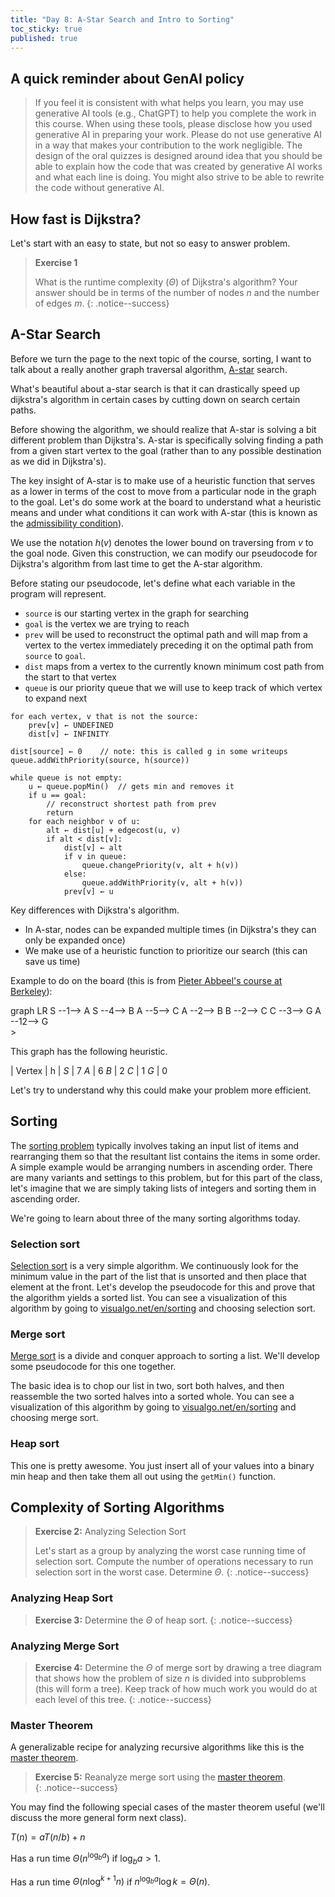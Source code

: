 ```yaml
---
title: "Day 8: A-Star Search and Intro to Sorting"
toc_sticky: true
published: true
---
```


## A quick reminder about GenAI policy

> If you feel it is consistent with what helps you learn, you may use generative AI tools (e.g., ChatGPT) to help you complete the work in this course.  When using these tools, please disclose how you used generative AI in preparing your work.  Please do not use generative AI in a way that makes your contribution to the work negligible.  The design of the oral quizzes is designed around idea that you should be able to explain how the code that was created by generative AI works and what each line is doing.  You might also strive to be able to rewrite the code without generative AI.

## How fast is Dijkstra?

Let's start with an easy to state, but not so easy to answer problem.

> **Exercise 1**
>
> What is the runtime complexity ($\Theta$) of Dijkstra's algorithm?  Your answer should be in terms of the number of nodes $n$ and the number of edges $m$.
{: .notice--success}


## A-Star Search

Before we turn the page to the next topic of the course, sorting, I want to talk about a really another graph traversal algorithm, [A-star](https://en.wikipedia.org/wiki/A*_search_algorithm) search.

What's beautiful about a-star search is that it can drastically speed up dijkstra's algorithm in certain cases by cutting down on search certain paths.

Before showing the algorithm, we should realize that A-star is solving a bit different problem than Dijkstra's.  A-star is specifically solving finding a path from a given start vertex to the goal (rather than to any possible destination as we did in Dijkstra's).

The key insight of A-star is to make use of a heuristic function that serves as a lower in terms of the cost to move from a particular node in the graph to the goal.  Let's do some work at the board to understand what a heuristic means and under what conditions it can work with A-star (this is known as the [admissibility condition](https://en.wikipedia.org/wiki/Admissible_heuristic)).

We use the notation $h(v)$ denotes the lower bound on traversing from $v$ to the goal node.  Given this construction, we can modify our pseudocode for Dijkstra's algorithm from last time to get the A-star algorithm.

Before stating our pseudocode, let's define what each variable in the program will represent.

* ``source`` is our starting vertex in the graph for searching
* ``goal`` is the vertex we are trying to reach
* ``prev`` will be used to reconstruct the optimal path and will map from a vertex to the vertex immediately preceding it on the optimal path from ``source`` to ``goal``.
* ``dist`` maps from a vertex to the currently known minimum cost path from the start to that vertex
* ``queue`` is our priority queue that we will use to keep track of which vertex to expand next

```
for each vertex, v that is not the source:
    prev[v] ← UNDEFINED
    dist[v] ← INFINITY

dist[source] ← 0    // note: this is called g in some writeups
queue.addWithPriority(source, h(source))

while queue is not empty:
    u ← queue.popMin()  // gets min and removes it
    if u == goal:
        // reconstruct shortest path from prev
        return
    for each neighbor v of u:
        alt ← dist[u] + edgecost(u, v)
        if alt < dist[v]:
            dist[v] ← alt
            if v in queue:
                queue.changePriority(v, alt + h(v))
            else:
                queue.addWithPriority(v, alt + h(v))
            prev[v] ← u
```

Key differences with Dijkstra's algorithm.
* In A-star, nodes can be expanded multiple times (in Dijkstra's they can only be expanded once)
* We make use of a heuristic function to prioritize our search (this can save us time)

Example to do on the board (this is from [Pieter Abbeel's course at Berkeley](https://www.youtube.com/watch?v=DhtSZhakyOo)):

<div class="mermaid">
graph LR
  S --1--> A
  S --4--> B
  A --5--> C
  A --2--> B
  B --2--> C
  C --3--> G
  A --12--> G
</div>>

This graph has the following heuristic.

| Vertex | h |
$S$ | 7
$A$ | 6
$B$ | 2
$C$ | 1
$G$ | 0

Let's try to understand why this could make your problem more efficient.

## Sorting

The [sorting problem](https://en.wikipedia.org/wiki/Sorting_algorithm) typically involves taking an input list of items and rearranging them so that the resultant list contains the items in some order.  A simple example would be arranging numbers in ascending order.  There are many variants and settings to this problem, but for this part of the class, let's imagine that we are simply taking lists of integers and sorting them in ascending order.

We're going to learn about three of the many sorting algorithms today.

### Selection sort

[Selection sort](https://en.wikipedia.org/wiki/Selection_sort) is a very simple algorithm.  We continuously look for the minimum value in the part of the list that is unsorted and then place that element at the front.  Let's develop the pseudocode for this and prove that the algorithm yields a sorted list.  You can see a visualization of this algorithm by going to [visualgo.net/en/sorting](https://visualgo.net/en/sorting) and choosing selection sort.

### Merge sort

[Merge sort](https://en.wikipedia.org/wiki/Merge_sort) is a divide and conquer approach to sorting a list.  We'll develop some pseudocode for this one together.

The basic idea is to chop our list in two, sort both halves, and then reassemble the two sorted halves into a sorted whole.  You can see a visualization of this algorithm by going to [visualgo.net/en/sorting](https://visualgo.net/en/sorting) and choosing merge sort.

### Heap sort

This one is pretty awesome.  You just insert all of your values into a binary min heap and then take them all out using the ``getMin()`` function.

## Complexity of Sorting Algorithms

> **Exercise 2:** Analyzing Selection Sort
>
> Let's start as a group by analyzing the worst case running time of selection sort.  Compute the number of operations necessary to run selection sort in the worst case.  Determine $\Theta$.
{: .notice--success}

### Analyzing Heap Sort

> **Exercise 3:** Determine the $\Theta$ of heap sort.
{: .notice--success}

### Analyzing Merge Sort

> **Exercise 4:** Determine the $\Theta$ of merge sort by drawing a tree diagram that shows how the problem of size $n$ is divided into subproblems (this will form a tree).  Keep track of how much work you would do at each level of this tree.
{: .notice--success}

### Master Theorem

A generalizable recipe for analyzing recursive algorithms like this is the [master theorem](https://en.wikipedia.org/wiki/Master_theorem_(analysis_of_algorithms)).  

> **Exercise 5:** Reanalyze merge sort using the [master theorem](https://en.wikipedia.org/wiki/Master_theorem_(analysis_of_algorithms)).  
{: .notice--success}


You may find the following special cases of the master theorem useful (we'll discuss the more general form next class).

$T(n) = a T(n/b) + n$

Has a run time $\Theta(n^{\log_{b}{a}})$ if $\log_{b}{a} > 1$.

Has a run time $\Theta(n \log^{k+1} n)$ if $n^{\log_{b}{a}} \log{k} = \Theta(n)$.